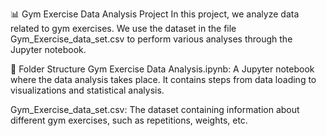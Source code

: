 📊 Gym Exercise Data Analysis Project
In this project, we analyze data related to gym exercises. We use the dataset in the file Gym_Exercise_data_set.csv to perform various analyses through the Jupyter notebook.

📁 Folder Structure
Gym Exercise Data Analysis.ipynb: A Jupyter notebook where the data analysis takes place. It contains steps from data loading to visualizations and statistical analysis.

Gym_Exercise_data_set.csv: The dataset containing information about different gym exercises, such as repetitions, weights, etc.
